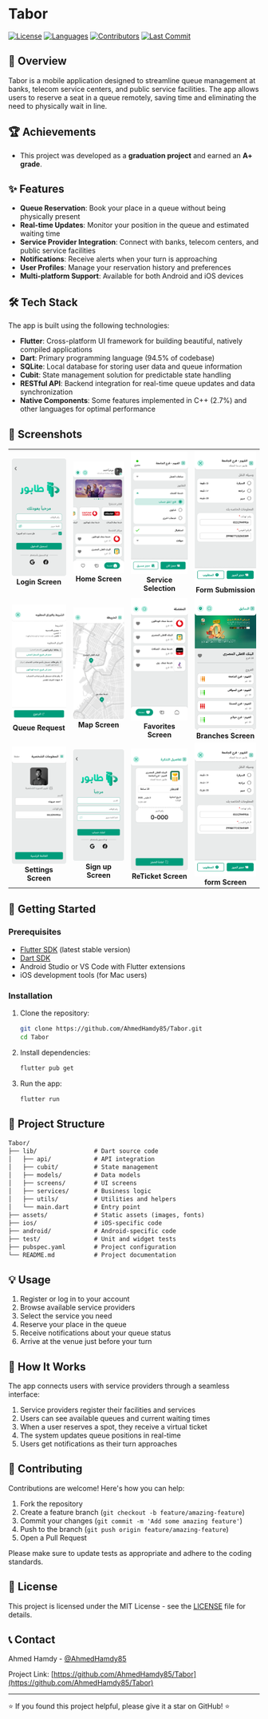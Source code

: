 # Tabor

[![License](https://img.shields.io/badge/license-MIT-blue.svg)](LICENSE)
[![Languages](https://img.shields.io/github/languages/top/AhmedHamdy85/Tabor)](https://github.com/AhmedHamdy85/Tabor)
[![Contributors](https://img.shields.io/github/contributors/AhmedHamdy85/Tabor)](https://github.com/AhmedHamdy85/Tabor/graphs/contributors)
[![Last Commit](https://img.shields.io/github/last-commit/AhmedHamdy85/Tabor)](https://github.com/AhmedHamdy85/Tabor/commits/main)

## 📱 Overview

Tabor is a mobile application designed to streamline queue management at banks, telecom service centers, and public service facilities. The app allows users to reserve a seat in a queue remotely, saving time and eliminating the need to physically wait in line.

## 🏆 Achievements

- This project was developed as a **graduation project** and earned an **A+ grade**.

## ✨ Features

- **Queue Reservation**: Book your place in a queue without being physically present
- **Real-time Updates**: Monitor your position in the queue and estimated waiting time
- **Service Provider Integration**: Connect with banks, telecom centers, and public service facilities
- **Notifications**: Receive alerts when your turn is approaching
- **User Profiles**: Manage your reservation history and preferences
- **Multi-platform Support**: Available for both Android and iOS devices

## 🛠️ Tech Stack

The app is built using the following technologies:

- **Flutter**: Cross-platform UI framework for building beautiful, natively compiled applications
- **Dart**: Primary programming language (94.5% of codebase)
- **SQLite**: Local database for storing user data and queue information
- **Cubit**: State management solution for predictable state handling
- **RESTful API**: Backend integration for real-time queue updates and data synchronization
- **Native Components**: Some features implemented in C++ (2.7%) and other languages for optimal performance


## 📱 Screenshots

<div align="center">

<table>
  <tr>
    <td align="center"><img src="assets/screanShots/Log%20in.png" alt="Login Screen" width="200"/><br><b>Login Screen</b></td>
    <td align="center"><img src="assets/screanShots/home.png" alt="Home Screen" width="200"/><br><b>Home Screen</b></td>
    <td align="center"><img src="assets/screanShots/Service.png" alt="Service Selection" width="200"/><br><b>Service Selection</b></td>
    <td align="center"><img src="assets/screanShots/form.png" alt="Form Submission" width="200"/><br><b>Form Submission</b></td>
  </tr>
  <tr>
    <td align="center"><img src="assets/screanShots/REQ.png" alt="Queue Request" width="200"/><br><b>Queue Request</b></td>
    <td align="center"><img src="assets/screanShots/map.png" alt="Map Screen" width="200"/><br><b>Map Screen</b></td>
    <td align="center"><img src="assets/screanShots/favorites.png" alt="Service Screen" width="200"/><br><b>Favorites Screen</b></td>
    <td align="center"><img src="assets/screanShots/Branches.png" alt="Screen Placeholder" width="200"/><br><b>Branches Screen</b></td>
  </tr>
   <tr>
    <td align="center"><img src="assets/screanShots/Settings.png" alt="Queue Request" width="200"/><br><b>Settings Screen</b></td>
    <td align="center"><img src="assets/screanShots/Sign up.png" alt="Map Screen" width="200"/><br><b>Sign up Screen</b></td>
    <td align="center"><img src="assets/screanShots/ReTicket.png" alt="Service Screen" width="200"/><br><b>ReTicket Screen</b></td>
    <td align="center"><img src="assets/screanShots/form.png" alt="Screen Placeholder" width="200"/><br><b>form Screen</b></td>
  </tr>
</table>

</div>

## 🚀 Getting Started

### Prerequisites

- [Flutter SDK](https://flutter.dev/docs/get-started/install) (latest stable version)
- [Dart SDK](https://dart.dev/get-dart)
- Android Studio or VS Code with Flutter extensions
- iOS development tools (for Mac users)

### Installation

1. Clone the repository:
   ```bash
   git clone https://github.com/AhmedHamdy85/Tabor.git
   cd Tabor
   ```

2. Install dependencies:
   ```bash
   flutter pub get
   ```

3. Run the app:
   ```bash
   flutter run
   ```

## 📂 Project Structure

```
Tabor/
├── lib/                # Dart source code
│   ├── api/            # API integration
│   ├── cubit/          # State management
│   ├── models/         # Data models
│   ├── screens/        # UI screens
│   ├── services/       # Business logic
│   ├── utils/          # Utilities and helpers
│   └── main.dart       # Entry point
├── assets/             # Static assets (images, fonts)
├── ios/                # iOS-specific code
├── android/            # Android-specific code
├── test/               # Unit and widget tests
├── pubspec.yaml        # Project configuration
└── README.md           # Project documentation
```

## 💡 Usage

1. Register or log in to your account
2. Browse available service providers
3. Select the service you need
4. Reserve your place in the queue
5. Receive notifications about your queue status
6. Arrive at the venue just before your turn

## 🔄 How It Works

The app connects users with service providers through a seamless interface:

1. Service providers register their facilities and services
2. Users can see available queues and current waiting times
3. When a user reserves a spot, they receive a virtual ticket
4. The system updates queue positions in real-time
5. Users get notifications as their turn approaches

## 🤝 Contributing

Contributions are welcome! Here's how you can help:

1. Fork the repository
2. Create a feature branch (`git checkout -b feature/amazing-feature`)
3. Commit your changes (`git commit -m 'Add some amazing feature'`)
4. Push to the branch (`git push origin feature/amazing-feature`)
5. Open a Pull Request

Please make sure to update tests as appropriate and adhere to the coding standards.

## 📄 License

This project is licensed under the MIT License - see the [LICENSE](LICENSE) file for details.

## 📞 Contact

Ahmed Hamdy - [@AhmedHamdy85](https://github.com/AhmedHamdy85)

Project Link: [https://github.com/AhmedHamdy85/Tabor](https://github.com/AhmedHamdy85/Tabor)

---

⭐️ If you found this project helpful, please give it a star on GitHub! ⭐️
